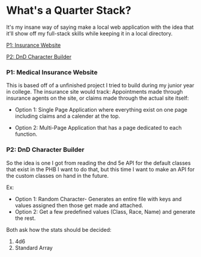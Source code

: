 # What's a Quarter Stack?

It's my insane way of saying make a local web application with the idea that it'll show off my full-stack skills while keeping it in a local directory.

[P1: Insurance Website](#p1-medical-insurance-website)

[P2: DnD Character Builder](#p1:-dnd-character-builder)

### P1: Medical Insurance Website

This is based off of a unfinished project I tried to build during my junior year in college. The insurance site would track: Appointments made through insurance agents on the site, or claims made through the actual site itself:

- Option 1: Single Page Application where everything exist on one page including claims and a calender at the top.

- Option 2: Multi-Page Application that has a page dedicated to each function.

### P2: DnD Character Builder

So the idea is one I got from reading the dnd 5e API for the default classes that exist in the PHB I want to do that, but this time I want to make an API for the custom classes on hand in the future.

Ex:

- Option 1: Random Character- Generates an entire file with keys and values assigned then those get made and attached.
- Option 2: Get a few predefined values (Class, Race, Name) and generate the rest.

Both ask how the stats should be decided:

1. 4d6  
2. Standard Array
